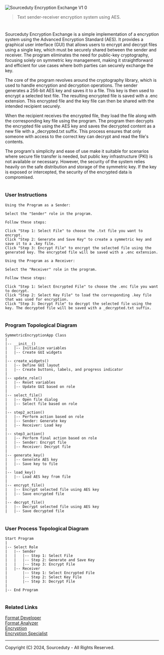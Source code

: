 ![Sourceduty Encryption Exchange V1 0](https://github.com/user-attachments/assets/5df93b44-4e1c-4051-8b4f-cedc6809504e)

> Text sender-receiver encryption system using AES.

#

Sourceduty Encryption Exchange is a simple implementation of a encryption system using the Advanced Encryption Standard (AES). It provides a graphical user interface (GUI) that allows users to encrypt and decrypt files using a single key, which must be securely shared between the sender and receiver. The program eliminates the need for public-key cryptography, focusing solely on symmetric key management, making it straightforward and efficient for use cases where both parties can securely exchange the key.

The core of the program revolves around the cryptography library, which is used to handle encryption and decryption operations. The sender generates a 256-bit AES key and saves it to a file. This key is then used to encrypt a selected text file. The resulting encrypted file is saved with a .enc extension. This encrypted file and the key file can then be shared with the intended recipient securely.

When the recipient receives the encrypted file, they load the file along with the corresponding key file using the program. The program then decrypts the encrypted file using the AES key and saves the decrypted content as a new file with a _decrypted.txt suffix. This process ensures that only someone with access to the correct key can decrypt and read the file's contents.

The program's simplicity and ease of use make it suitable for scenarios where secure file transfer is needed, but public key infrastructure (PKI) is not available or necessary. However, the security of the system relies heavily on the safe distribution and storage of the symmetric key. If the key is exposed or intercepted, the security of the encrypted data is compromised.

#
### User Instructions

```
Using the Program as a Sender:

Select the "Sender" role in the program.

Follow these steps:

Click "Step 1: Select File" to choose the .txt file you want to encrypt.
Click "Step 2: Generate and Save Key" to create a symmetric key and save it to a .key file.
Click "Step 3: Encrypt File" to encrypt the selected file using the generated key. The encrypted file will be saved with a .enc extension.
```
```
Using the Program as a Receiver:

Select the "Receiver" role in the program.

Follow these steps:

Click "Step 1: Select Encrypted File" to choose the .enc file you want to decrypt.
Click "Step 2: Select Key File" to load the corresponding .key file that was used for encryption.
Click "Step 3: Decrypt File" to decrypt the selected file using the key. The decrypted file will be saved with a _decrypted.txt suffix.
```

#
### Program Topological Diagram

```
SymmetricEncryptionApp Class
|
|-- __init__()
|   |-- Initialize variables
|   |-- Create GUI widgets
|
|-- create_widgets()
|   |-- Define GUI layout
|   |-- Create buttons, labels, and progress indicator
|
|-- update_role()
|   |-- Reset variables
|   |-- Update GUI based on role
|
|-- select_file()
|   |-- Open file dialog
|   |-- Select file based on role
|
|-- step2_action()
|   |-- Perform action based on role
|   |-- Sender: Generate key
|   |-- Receiver: Load key
|
|-- step3_action()
|   |-- Perform final action based on role
|   |-- Sender: Encrypt file
|   |-- Receiver: Decrypt file
|
|-- generate_key()
|   |-- Generate AES key
|   |-- Save key to file
|
|-- load_key()
|   |-- Load AES key from file
|
|-- encrypt_file()
|   |-- Encrypt selected file using AES key
|   |-- Save encrypted file
|
|-- decrypt_file()
|   |-- Decrypt selected file using AES key
|   |-- Save decrypted file
```

#
### User Process Topological Diagram

```
Start Program
|
|-- Select Role
|   |-- Sender
|   |   |-- Step 1: Select File
|   |   |-- Step 2: Generate and Save Key
|   |   |-- Step 3: Encrypt File
|   |-- Receiver
|       |-- Step 1: Select Encrypted File
|       |-- Step 2: Select Key File
|       |-- Step 3: Decrypt File
|
|-- End Program
```

#
### Related Links

[Format Developer](https://github.com/sourceduty/Format_Developer)
<br>
[Format Analyzer](https://github.com/sourceduty/Format_Analyzer)
<br>
[Encryption](https://github.com/sourceduty/Encryption)
<br>
[Encryption Specialist](https://github.com/sourceduty/Encryption_Specialist)

***
Copyright (C) 2024, Sourceduty - All Rights Reserved.
